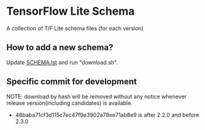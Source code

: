 # TensorFlow Lite Schema

A collection of T/F Lite schema files (for each version)

## How to add a new schema?

Update [SCHEMA.lst](SCHEMA.lst) and run "download.sh".

## Specific commit for development

NOTE: download by hash will be removed without any notice whenever release
version(including candidates) is available.
- 48baba71cf3d115c7ec47f9e3902a78ee71ab8e9 is after 2.2.0 and before 2.3.0
